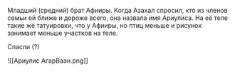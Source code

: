 Младший (средний) брат Афииры.
Когда Азахал спросил, кто из членов семьи ей ближе и дороже всего, она назвала имя Ариулиса.
На её теле такие же татуировки, что у Афииры, но птиц меньше и рисунок занимает меньше участков на теле.

Спасли (?)

![[Ариулис АгарВаэн.png]]